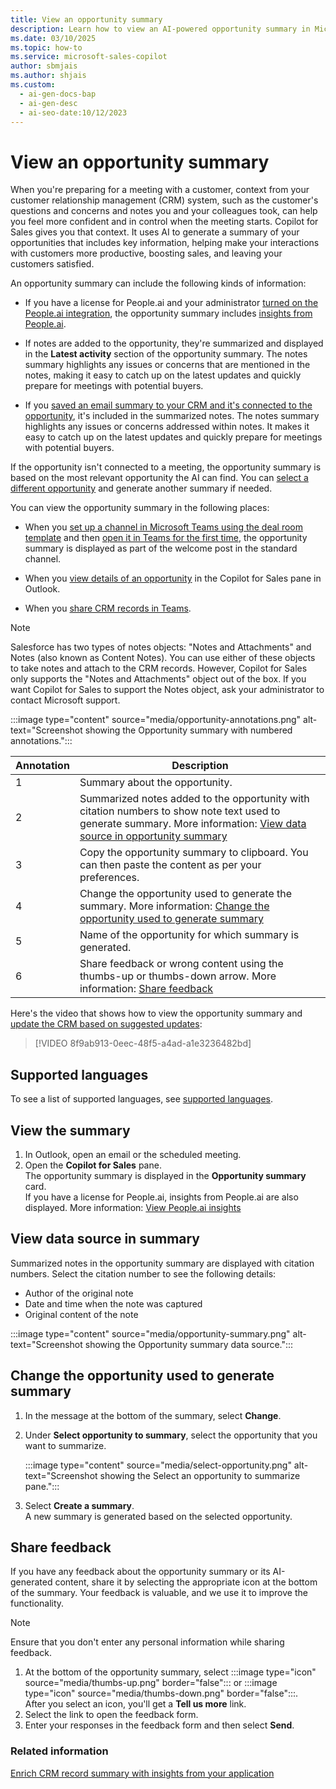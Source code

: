 ```yaml
---
title: View an opportunity summary
description: Learn how to view an AI-powered opportunity summary in Microsoft Copilot for Sales to help you interact more productively with customers and boost sales.
ms.date: 03/10/2025
ms.topic: how-to
ms.service: microsoft-sales-copilot
author: sbmjais
ms.author: shjais
ms.custom:
  - ai-gen-docs-bap
  - ai-gen-desc
  - ai-seo-date:10/12/2023
---
```


# View an opportunity summary

When you're preparing for a meeting with a customer, context from your customer relationship management (CRM) system, such as the customer's questions and concerns and notes you and your colleagues took, can help you feel more confident and in control when the meeting starts. Copilot for Sales gives you that context. It uses AI to generate a summary of your opportunities that includes key information, helping make your interactions with customers more productive, boosting sales, and leaving your customers satisfied.

An opportunity summary can include the following kinds of information:

- If you have a license for People.ai and your administrator [turned on the People.ai integration](use-extensions.md#integrate-with-peopleai), the opportunity summary includes [insights from People.ai](people-ai-insights.md). 

- If notes are added to the opportunity, they're summarized and displayed in the **Latest activity** section of the opportunity summary. The notes summary highlights any issues or concerns that are mentioned in the notes, making it easy to catch up on the latest updates and quickly prepare for meetings with potential buyers.

- If you [saved an email summary to your CRM and it's connected to the opportunity](view-save-email-summary-crm.md#save-an-email-summary-to-your-crm), it's included in the summarized notes. The notes summary highlights any issues or concerns addressed within notes. It makes it easy to catch up on the latest updates and quickly prepare for meetings with potential buyers.

If the opportunity isn't connected to a meeting, the opportunity summary is based on the most relevant opportunity the AI can find. You can [select a different opportunity](#change-the-opportunity-used-to-generate-summary) and generate another summary if needed.

You can view the opportunity summary in the following places:

- When you [set up a channel in Microsoft Teams using the deal room template](set-up-team-deal-room-template.md) and then [open it in Teams for the first time](collaborate-teams-newly-created-existing-team.md), the opportunity summary is displayed as part of the welcome post in the standard channel.

- When you [view details of an opportunity](view-record-details.md) in the Copilot for Sales pane in Outlook.

- When you [share CRM records in Teams](share-crm-record-teams-conversation.md).

> [!NOTE]
> Salesforce has two types of notes objects: "Notes and Attachments" and Notes (also known as Content Notes). You can use either of these objects to take notes and attach to the CRM records. However, Copilot for Sales only supports the "Notes and Attachments" object out of the box. If you want Copilot for Sales to support the Notes object, ask your administrator to contact Microsoft support.

:::image type="content" source="media/opportunity-annotations.png" alt-text="Screenshot showing the Opportunity summary with numbered annotations.":::

| Annotation | Description |
|------------|-------------|
| 1 | Summary about the opportunity. |
| 2 | Summarized notes added to the opportunity with citation numbers to show note text used to generate summary. More information: [View data source in opportunity summary](#view-data-source-in-summary) |
| 3 | Copy the opportunity summary to clipboard. You can then paste the content as per your preferences. |
| 4 | Change the opportunity used to generate the summary. More information: [Change the opportunity used to generate summary](#change-the-opportunity-used-to-generate-summary) |
| 5 | Name of the opportunity for which summary is generated. |
| 6 | Share feedback or wrong content using the thumbs-up or thumbs-down arrow. More information: [Share feedback](#share-feedback) |

Here's the video that shows how to view the opportunity summary and [update the CRM based on suggested updates](suggested-crm-updates.md):

> [!VIDEO 8f9ab913-0eec-48f5-a4ad-a1e3236482bd]

## Supported languages

To see a list of supported languages, see [supported languages](introduction.md#supported-languages-and-geographies).

## View the summary

1. In Outlook, open an email or the scheduled meeting.  
1. Open the **Copilot for Sales** pane.  
    The opportunity summary is displayed in the **Opportunity summary** card.  
If you have a license for People.ai, insights from People.ai are also displayed. More information: [View People.ai insights](people-ai-insights.md)

## View data source in summary

Summarized notes in the opportunity summary are displayed with citation numbers. Select the citation number to see the following details:

- Author of the original note  
- Date and time when the note was captured  
- Original content of the note

:::image type="content" source="media/opportunity-summary.png" alt-text="Screenshot showing the Opportunity summary data source.":::

## Change the opportunity used to generate summary

1. In the message at the bottom of the summary, select **Change**.  
1. Under **Select opportunity to summary**, select the opportunity that you want to summarize.  

   :::image type="content" source="media/select-opportunity.png" alt-text="Screenshot showing the Select an opportunity to summarize pane.":::

1. Select **Create a summary**.  
    A new summary is generated based on the selected opportunity.

## Share feedback

If you have any feedback about the opportunity summary or its AI-generated content, share it by selecting the appropriate icon at the bottom of the summary. Your feedback is valuable, and we use it to improve the functionality.

> [!NOTE]
> Ensure that you don't enter any personal information while sharing feedback.

1. At the bottom of the opportunity summary, select :::image type="icon" source="media/thumbs-up.png" border="false"::: or :::image type="icon" source="media/thumbs-down.png" border="false":::.  
   After you select an icon, you'll get a **Tell us more** link.  
1. Select the link to open the feedback form.  
1. Enter your responses in the feedback form and then select **Send**.

### Related information

[Enrich CRM record summary with insights from your application](extend-record-summary.md)
